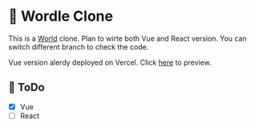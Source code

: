 <!--
 * @Description:
 * @Date: 2022-02-21 23:46:44
 * @LastEditTime: 2022-02-25 17:05:03
-->

# 🧩 Wordle Clone

This is a [World](https://www.nytimes.com/games/wordle/index.html) clone. Plan to wirte both Vue and React version. You can switch different branch to check the code.

Vue version alerdy deployed on Vercel. Click [here](https://wordle-clone-nine.vercel.app/) to preview.

## 📝 ToDo

- [x] Vue
- [ ] React
